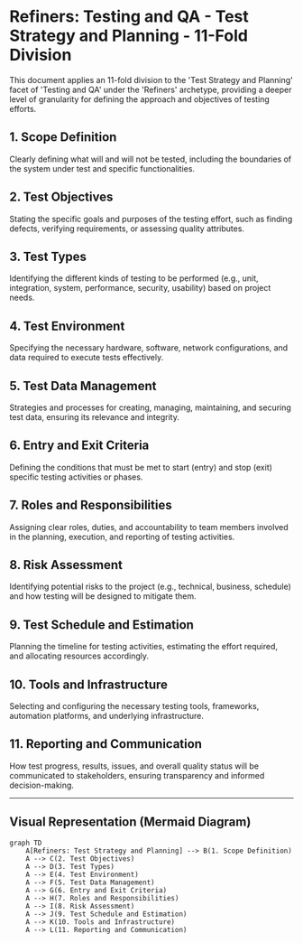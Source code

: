 # Refiners: Testing and QA - Test Strategy and Planning - 11-Fold Division

This document applies an 11-fold division to the 'Test Strategy and Planning' facet of 'Testing and QA' under the 'Refiners' archetype, providing a deeper level of granularity for defining the approach and objectives of testing efforts.

## 1. Scope Definition

Clearly defining what will and will not be tested, including the boundaries of the system under test and specific functionalities.

## 2. Test Objectives

Stating the specific goals and purposes of the testing effort, such as finding defects, verifying requirements, or assessing quality attributes.

## 3. Test Types

Identifying the different kinds of testing to be performed (e.g., unit, integration, system, performance, security, usability) based on project needs.

## 4. Test Environment

Specifying the necessary hardware, software, network configurations, and data required to execute tests effectively.

## 5. Test Data Management

Strategies and processes for creating, managing, maintaining, and securing test data, ensuring its relevance and integrity.

## 6. Entry and Exit Criteria

Defining the conditions that must be met to start (entry) and stop (exit) specific testing activities or phases.

## 7. Roles and Responsibilities

Assigning clear roles, duties, and accountability to team members involved in the planning, execution, and reporting of testing activities.

## 8. Risk Assessment

Identifying potential risks to the project (e.g., technical, business, schedule) and how testing will be designed to mitigate them.

## 9. Test Schedule and Estimation

Planning the timeline for testing activities, estimating the effort required, and allocating resources accordingly.

## 10. Tools and Infrastructure

Selecting and configuring the necessary testing tools, frameworks, automation platforms, and underlying infrastructure.

## 11. Reporting and Communication

How test progress, results, issues, and overall quality status will be communicated to stakeholders, ensuring transparency and informed decision-making.

---

## Visual Representation (Mermaid Diagram)

```mermaid
graph TD
    A[Refiners: Test Strategy and Planning] --> B(1. Scope Definition)
    A --> C(2. Test Objectives)
    A --> D(3. Test Types)
    A --> E(4. Test Environment)
    A --> F(5. Test Data Management)
    A --> G(6. Entry and Exit Criteria)
    A --> H(7. Roles and Responsibilities)
    A --> I(8. Risk Assessment)
    A --> J(9. Test Schedule and Estimation)
    A --> K(10. Tools and Infrastructure)
    A --> L(11. Reporting and Communication)
```
